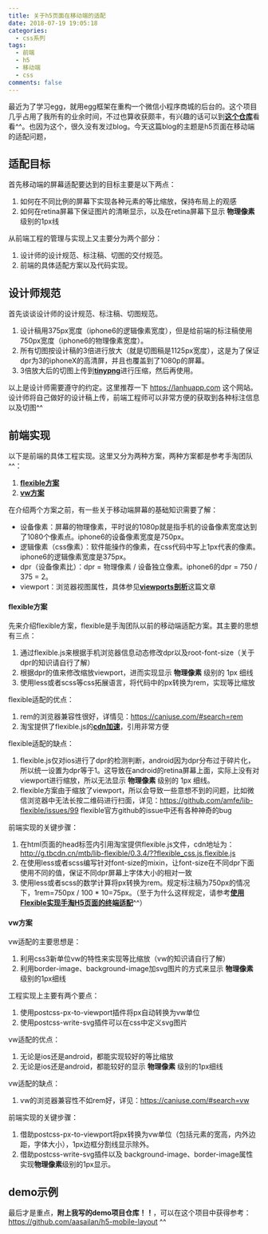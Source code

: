 ```yaml
---
title: 关于h5页面在移动端的适配
date: 2018-07-19 19:05:18
categories:
  - css系列
tags: 
  - 前端
  - h5
  - 移动端
  - css
comments: false
---
```

最近为了学习egg，就用egg框架在重构一个微信小程序商城的后台的。这个项目几乎占用了我所有的业余时间，不过也算收获颇丰，有兴趣的话可以到[**这个仓库**](https://github.com/aasailan/egg-nideshop)看看^^。也因为这个，很久没有发过blog。今天这篇blog的主题是h5页面在移动端的适配问题，

## 适配目标
首先移动端的屏幕适配要达到的目标主要是以下两点：  
1. 如何在不同比例的屏幕下实现各种元素的等比缩放，保持布局上的观感
2. 如何在retina屏幕下保证图片的清晰显示，以及在retina屏幕下显示 **物理像素** 级别的1px线

从前端工程的管理与实现上又主要分为两个部分：  
1. 设计师的设计规范、标注稿、切图的交付规范。
2. 前端的具体适配方案以及代码实现。

## 设计师规范
首先谈谈设计师的设计规范、标注稿、切图规范。   
1. 设计稿用375px宽度（iphone6的逻辑像素宽度），但是给前端的标注稿使用750px宽度（iphone6的物理像素宽度）。    
2. 所有切图按设计稿的3倍进行放大（就是切图稿是1125px宽度），这是为了保证dpr为3的iphoneX的高清屏，并且也覆盖到了1080p的屏幕。
3. 3倍放大后的切图上传到[**tinypng**](https://tinypng.com/)进行压缩，然后再使用。
   
以上是设计师需要遵守的约定。这里推荐一下 https://lanhuapp.com 这个网站。设计师将自己做好的设计稿上传，前端工程师可以非常方便的获取到各种标注信息以及切图^^

## 前端实现
以下是前端的具体工程实现。这里又分为两种方案，两种方案都是参考手淘团队 ^^：
1. [**flexible方案**](http://www.w3cplus.com/mobile/lib-flexible-for-html5-layout.html)
2. [**vw方案**](https://www.w3cplus.com/mobile/vw-layout-in-vue.html)

在介绍两个方案之前，有一些关于移动端屏幕的基础知识需要了解：
* 设备像素：屏幕的物理像素，平时说的1080p就是指手机的设备像素宽度达到了1080个像素点。iphone6的设备像素宽度是750px。
* 逻辑像素（css像素）：软件能操作的像素，在css代码中写上1px代表的像素。iphone6的逻辑像素宽度是375px。
* dpr（设备像素比）：dpr = 物理像素 / 设备独立像素。iphone6的dpr = 750 / 375 = 2。
* viewport：浏览器视图属性，具体参见[**viewports剖析**](http://www.w3cplus.com/css/viewports.html)这篇文章

#### flexible方案
先来介绍flexible方案，flexible是手淘团队以前的移动端适配方案。其主要的思想有三点：   
1. 通过flexible.js来根据手机浏览器信息动态修改dpr以及root-font-size（关于dpr的知识请自行了解）
2. 根据dpr的值来修改缩放viewport，进而实现显示 **物理像素** 级别的 1px 细线
3. 使用less或者scss等css拓展语言，将代码中的px转换为rem，实现等比缩放

flexible适配的优点：  
1. rem的浏览器兼容性很好，详情见：https://caniuse.com/#search=rem
2. 淘宝提供了flexible.js的[**cdn加速**](http://g.tbcdn.cn/mtb/lib-flexible/0.3.4/??flexible_css.js,flexible.js)，引用非常方便

flexible适配的缺点：
1. flexible.js仅对ios进行了dpr的检测判断，android因为dpr分布过于碎片化，所以统一设置为dpr等于1。这导致在android的retina屏幕上面，实际上没有对viewport进行缩放，所以无法显示 **物理像素** 级别的 1px 细线。
2. flexible方案由于缩放了viewport，所以会导致一些意想不到的问题，比如微信浏览器中无法长按二维码进行扫面，详见：https://github.com/amfe/lib-flexible/issues/99  flexible官方github的issue中还有各种神奇的bug

前端实现的关键步骤：   
1. 在html页面的head标签内引用淘宝提供flexible.js文件，cdn地址为：http://g.tbcdn.cn/mtb/lib-flexible/0.3.4/??flexible_css.js,flexible.js    
2. 在使用less或者scss编写针对font-size的mixin，让font-size在不同dpr下面使用不同的值，保证不同dpr屏幕上字体大小的相对一致
3. 使用less或者scss的数学计算将px转换为rem。规定标注稿为750px的情况下，1rem=750px / 100 * 10=75px。（至于为什么这样规定，请参考[**使用Flexible实现手淘H5页面的终端适配**](http://www.w3cplus.com/mobile/lib-flexible-for-html5-layout.html)^^）

#### vw方案
vw适配的主要思想是：
1. 利用css3新单位vw的特性来实现等比缩放（vw的知识请自行了解）
2. 利用border-image、background-image加svg图片的方式来显示 **物理像素** 级别的1px细线

工程实现上主要有两个要点：
1. 使用postcss-px-to-viewport插件将px自动转换为vw单位
2. 使用postcss-write-svg插件可以在css中定义svg图片

vw适配的优点：
1. 无论是ios还是android，都能实现较好的等比缩放
2. 无论是ios还是android，都能较好的显示 **物理像素** 级别的1px细线

vw适配的缺点：
1. vw的浏览器兼容性不如rem好，详见：https://caniuse.com/#search=vw

前端实现的关键步骤：
1. 借助postcss-px-to-viewport将px转换为vw单位（包括元素的宽高，内外边距，字体大小），1px边框分割线显示除外。
2. 借助postcss-write-svg插件以及 background-image、border-image属性实现**物理像素**级别的1px显示。

## demo示例
最后才是重点，**附上我写的demo项目仓库！！**，可以在这个项目中获得参考：https://github.com/aasailan/h5-mobile-layout
^^
